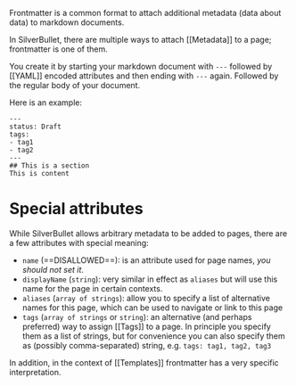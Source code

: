 Frontmatter is a common format to attach additional metadata (data about data) to markdown documents.

In SilverBullet, there are multiple ways to attach [[Metadata]] to a page; frontmatter is one of them.

You create it by starting your markdown document with `---` followed by [[YAML]] encoded attributes and then ending with `---` again. Followed by the regular body of your document.

Here is an example:

    ---
    status: Draft
    tags:
    - tag1
    - tag2
    ---
    ## This is a section
    This is content

# Special attributes
While SilverBullet allows arbitrary metadata to be added to pages, there are a few attributes with special meaning:

* `name` (==DISALLOWED==): is an attribute used for page names, _you should not set it_.
* `displayName` (`string`): very similar in effect as `aliases` but will use this name for the page in certain contexts.
* `aliases` (`array of strings`): allow you to specify a list of alternative names for this page, which can be used to navigate or link to this page
* `tags` (`array of strings` or `string`): an alternative (and perhaps preferred) way to assign [[Tags]] to a page. In principle you specify them as a list of strings, but for convenience you can also specify them as (possibly comma-separated) string, e.g. `tags: tag1, tag2, tag3`

In addition, in the context of [[Templates]] frontmatter has a very specific interpretation.